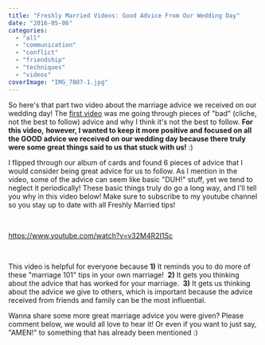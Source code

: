 ```yaml
---
title: "Freshly Married Videos: Good Advice From Our Wedding Day"
date: "2016-05-06"
categories: 
  - "all"
  - "communication"
  - "conflict"
  - "friendship"
  - "techniques"
  - "videos"
coverImage: "IMG_7807-1.jpg"
---
```


So here's that part two video about the marriage advice we received on our wedding day! The [first video](https://www.youtube.com/watch?v=PeHp9ZMmDpo) was me going through pieces of "bad" (cliche, not the best to follow) advice and why I think it's not the best to follow. **For this video,** **however, I wanted to keep it more positive and focused on all the GOOD advice we received on our wedding day because there truly were some great things said to us that stuck with us!** :)

I flipped through our album of cards and found 6 pieces of advice that I would consider being great advice for us to follow. As I mention in the video, some of the advice can seem like basic "DUH!" stuff, yet we tend to neglect it periodically! These basic things truly do go a long way, and I'll tell you why in this video below! Make sure to subscribe to my youtube channel so you stay up to date with all Freshly Married tips!

 

https://www.youtube.com/watch?v=v32M4R2I1Sc

 

This video is helpful for everyone because **1)** It reminds you to do more of these "marriage 101" tips in your own marriage!  **2)** It gets you thinking about the advice that has worked for your marriage.  **3)** It gets us thinking about the advice we give to others, which is important because the advice received from friends and family can be the most influential.

Wanna share some more great marriage advice you were given? Please comment below, we would all love to hear it! Or even if you want to just say, "AMEN!" to something that has already been mentioned :)
